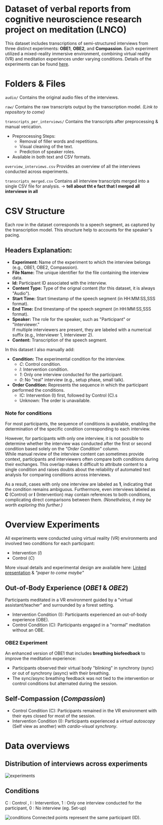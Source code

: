 # Dataset of verbal reports from cognitive neuroscience research project on meditation (LNCO)

This dataset includes transcriptions of semi-structured interviews from three distinct experiments: **OBE1**, **OBE2**, and **Compassion**. Each experiment utilized a mixed-reality immersive environment, combining virtual reality (VR) and meditation experiences under varying conditions. Details of the experiments can be found [here](#overview-experiments).

# Folders & Files

`audio/` 
Contains the original audio files of the interviews.

`raw/` 
Contains the raw transcripts output by the transcription model.
*(Link to repository to come)*

`transcripts_per_interviews/` 
Contains the transcripts after preprocessing & manual verication.
- Preprocessing Steps:
    - Removal of filler words and repetitions.
    - Visual cleaning of the text.
    - Prediction of speaker roles.
- Available in both text and CSV formats.

`overview_interviews.csv` 
Provides an overview of all the interviews conducted across experiments.

`transcripts_merged.csv` 
Contains all interview transcripts merged into a single CSV file for analysis. -> **tell about tht e fact that I merged all interviewe in all**

# CSV Structure

Each row in the dataset corresponds to a speech segment, as captured by the transcription model. This structure help to accounts for the speaker's pacing.

## Headers Explanation:

- **Experiment:** Name of the experiment to which the interview belongs (e.g., OBE1, OBE2, Compassion).
- **File Name:** The unique identifier for the file containing the interview data.
- **Id:** Participant ID associated with the interview.
- **Content Type:** Type of the orignal content (for this dataset, it is always "Audio").
- **Start Time:** Start timestamp of the speech segment (in HH:MM:SS,SSS format).
- **End Time:** End timestamp of the speech segment (in HH:MM:SS,SSS format).
- **Speaker:** The role for the speaker, such as "Participant" or "Interviewer."  
If multiple interviewers are present, they are labeled with a numerical suffix (e.g., Interviewer 1, Interviewer 2).
- **Content:** Transcription of the speech segment.

In this dataset I also manually add:
- **Condition:** The experimental condition for the interview.
    - *C*: Control condition.
    - *I*: Intervention condition.
    - *1*: Only one interview conducted for the participant.
    - *0*: No "real" interview (e.g., setup phase, small talk).
- **Order Condition:** Represents the sequence in which the participant performed the conditions.
    - IC: Intervention (I) first, followed by Control (C).s
    - Unknown: The order is unavailable.

### Note for conditions

For most participants, the sequence of conditions is available, enabling the determination of the specific condition corresponding to each interview.

However, for participants with only one interview, it is not possible to determine whether the interview was conducted after the first or second condition based solely on the *"Order Condition"* column.  
While manual review of the interview content can sometimes provide context, participants and interviewers often compare both conditions during their exchanges. This overlap makes it difficult to attribute content to a single condition and raises doubts about the reliability of automated text analysis for comparing conditions across interviews.

As a result, cases with only one interview are labeled as **1**, indicating that the condition remains ambiguous. Furthermore, even interviews labeled as **C** (Control) or **I** (Intervention) may contain references to both conditions, complicating direct comparisons between them. *(Nonetheless, it may be worth exploring this further.)*


# Overview Experiments

All experiments were conducted using virtual reality (VR) environments and involved two conditions for each participant:
- Intervention (*I*)
- Control (*C*)

More visual details and experimental design are available here: [Linked presentation](https://docs.google.com/presentation/d/1ODSBcryrDgOaYXnXrpVGVIpXwxi28-_G/edit?usp=sharing&ouid=102524386561627991544&rtpof=true&sd=true) & *"paper to come maybe"*

## Out-of-Body Experience (*OBE1* & *OBE2*)
Participants meditated in a VR environment guided by a "virtual assistant/teacher" and surrounded by a forest setting.

- Intervention Condition (I): Participants experienced an out-of-body experience (OBE).
- Control Condition (C): Participants engaged in a "normal" meditation without an OBE.

### OBE2 Experiment

An enhanced version of OBE1 that includes **breathing biofeedback** to improve the meditation experience:

- Participants observed their virtual body "blinking" in synchrony (sync) or out of synchrony (async) with their breathing.
- The sync/async breathing feedback was not tied to the intervention or control conditions but alternated during the session.

## Self-Compassion (*Compassion*)

- Control Condition (C): Participants remained in the VR environment with their eyes closed for most of the session.
- Intervention Condition (I): Participants experienced a *virtual autoscopy* (Self view as another) with *cardio-visual synchrony*.

# Data overviews

## Distribution of interviews across experiments

![experiments](./plots/interviews_by_participant.png)

## Conditions 
C : Control , I : Intervention, 1 : Only one interview conducted for the participant, 0 : No interview (eg. Set-up)

![conditions](./plots/stripplot_word_count_id.png)
Connected points represent the same participant (ID).
